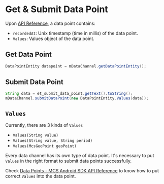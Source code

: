 # Get & Submit Data Point

Upon [API Reference][mcs-api], a data point contains:

+ `recordedAt`: Unix timestamp (time in millis) of the data point.
+ `Values`: Values object of the data point.

## Get Data Point

```java
DataPointEntity datapoint = mDataChannel.getDataPointEntity();
```

## Submit Data Point

```java
String data = et_submit_data_point.getText().toString();
mDataChannel.submitDataPoint(new DataPointEntity.Values(data));
```

## `Values`

Currently, there are 3 kinds of `Values` 

+ `Values(String value)`
+ `Values(String value, String period)`
+ `Values(McsGeoPoint geoPoint)`

Every data channel has its own type of data point. It's necessary to put `Values` in the right format to submit data points successfully.

Check [Data Points - MCS Android SDK API Reference][sdk-api-data-points] to know how to put correct `Values` into the data point.



[mcs-api]: https://mcs.mediatek.com/resources/latest/api_references/
[sdk-api-data-points]: https://mtk-mcs.gitbooks.io/mcs-android-sdk-api-reference/content/data_points.html